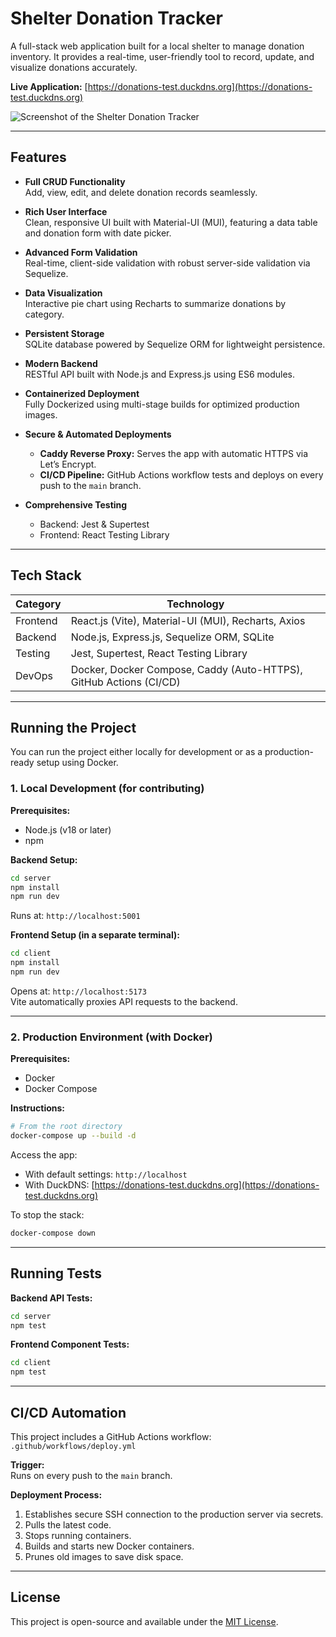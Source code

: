 # Shelter Donation Tracker

A full-stack web application built for a local shelter to manage donation inventory. It provides a real-time, user-friendly tool to record, update, and visualize donations accurately.

**Live Application:** [https://donations-test.duckdns.org](https://donations-test.duckdns.org)

![Screenshot of the Shelter Donation Tracker](screenshot.png)

---

## Features

- **Full CRUD Functionality**  
  Add, view, edit, and delete donation records seamlessly.

- **Rich User Interface**  
  Clean, responsive UI built with Material-UI (MUI), featuring a data table and donation form with date picker.

- **Advanced Form Validation**  
  Real-time, client-side validation with robust server-side validation via Sequelize.

- **Data Visualization**  
  Interactive pie chart using Recharts to summarize donations by category.

- **Persistent Storage**  
  SQLite database powered by Sequelize ORM for lightweight persistence.

- **Modern Backend**  
  RESTful API built with Node.js and Express.js using ES6 modules.

- **Containerized Deployment**  
  Fully Dockerized using multi-stage builds for optimized production images.

- **Secure & Automated Deployments**  
  - **Caddy Reverse Proxy:** Serves the app with automatic HTTPS via Let’s Encrypt.  
  - **CI/CD Pipeline:** GitHub Actions workflow tests and deploys on every push to the `main` branch.

- **Comprehensive Testing**  
  - Backend: Jest & Supertest  
  - Frontend: React Testing Library

---

## Tech Stack

| Category   | Technology                                                                 |
|------------|----------------------------------------------------------------------------|
| Frontend   | React.js (Vite), Material-UI (MUI), Recharts, Axios                       |
| Backend    | Node.js, Express.js, Sequelize ORM, SQLite                                 |
| Testing    | Jest, Supertest, React Testing Library                                     |
| DevOps     | Docker, Docker Compose, Caddy (Auto-HTTPS), GitHub Actions (CI/CD)        |

---

## Running the Project

You can run the project either locally for development or as a production-ready setup using Docker.

### 1. Local Development (for contributing)

**Prerequisites:**

- Node.js (v18 or later)
- npm

**Backend Setup:**

```bash
cd server
npm install
npm run dev
```

Runs at: `http://localhost:5001`

**Frontend Setup (in a separate terminal):**

```bash
cd client
npm install
npm run dev
```

Opens at: `http://localhost:5173`  
Vite automatically proxies API requests to the backend.

---

### 2. Production Environment (with Docker)

**Prerequisites:**

- Docker
- Docker Compose

**Instructions:**

```bash
# From the root directory
docker-compose up --build -d
```

Access the app:

- With default settings: `http://localhost`
- With DuckDNS: [https://donations-test.duckdns.org](https://donations-test.duckdns.org)

To stop the stack:

```bash
docker-compose down
```

---

## Running Tests

**Backend API Tests:**

```bash
cd server
npm test
```

**Frontend Component Tests:**

```bash
cd client
npm test
```

---

## CI/CD Automation

This project includes a GitHub Actions workflow:  
`.github/workflows/deploy.yml`

**Trigger:**  
Runs on every push to the `main` branch.

**Deployment Process:**

1. Establishes secure SSH connection to the production server via secrets.
2. Pulls the latest code.
3. Stops running containers.
4. Builds and starts new Docker containers.
5. Prunes old images to save disk space.

---

## License

This project is open-source and available under the [MIT License](LICENSE).
